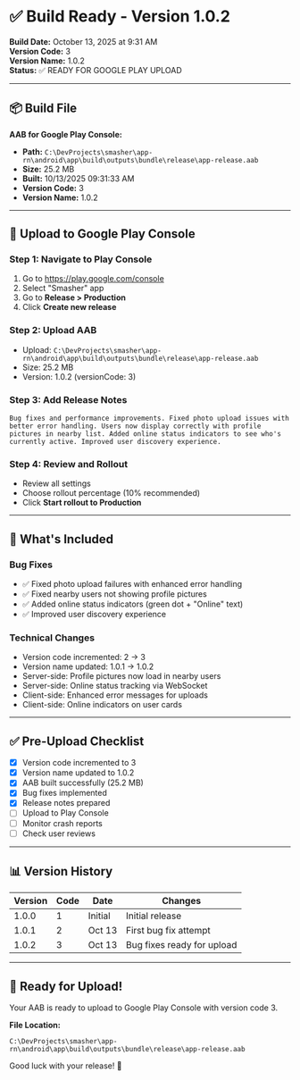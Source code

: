# ✅ Build Ready - Version 1.0.2

**Build Date:** October 13, 2025 at 9:31 AM  
**Version Code:** 3  
**Version Name:** 1.0.2  
**Status:** ✅ READY FOR GOOGLE PLAY UPLOAD

---

## 📦 Build File

**AAB for Google Play Console:**
- **Path:** `C:\DevProjects\smasher\app-rn\android\app\build\outputs\bundle\release\app-release.aab`
- **Size:** 25.2 MB
- **Built:** 10/13/2025 09:31:33 AM
- **Version Code:** 3
- **Version Name:** 1.0.2

---

## 🚀 Upload to Google Play Console

### Step 1: Navigate to Play Console
1. Go to https://play.google.com/console
2. Select "Smasher" app
3. Go to **Release > Production**
4. Click **Create new release**

### Step 2: Upload AAB
- Upload: `C:\DevProjects\smasher\app-rn\android\app\build\outputs\bundle\release\app-release.aab`
- Size: 25.2 MB
- Version: 1.0.2 (versionCode: 3)

### Step 3: Add Release Notes
```
Bug fixes and performance improvements. Fixed photo upload issues with better error handling. Users now display correctly with profile pictures in nearby list. Added online status indicators to see who's currently active. Improved user discovery experience.
```

### Step 4: Review and Rollout
- Review all settings
- Choose rollout percentage (10% recommended)
- Click **Start rollout to Production**

---

## 📝 What's Included

### Bug Fixes
- ✅ Fixed photo upload failures with enhanced error handling
- ✅ Fixed nearby users not showing profile pictures
- ✅ Added online status indicators (green dot + "Online" text)
- ✅ Improved user discovery experience

### Technical Changes
- Version code incremented: 2 → 3
- Version name updated: 1.0.1 → 1.0.2
- Server-side: Profile pictures now load in nearby users
- Server-side: Online status tracking via WebSocket
- Client-side: Enhanced error messages for uploads
- Client-side: Online indicators on user cards

---

## ✅ Pre-Upload Checklist

- [x] Version code incremented to 3
- [x] Version name updated to 1.0.2
- [x] AAB built successfully (25.2 MB)
- [x] Bug fixes implemented
- [x] Release notes prepared
- [ ] Upload to Play Console
- [ ] Monitor crash reports
- [ ] Check user reviews

---

## 📊 Version History

| Version | Code | Date | Changes |
|---------|------|------|---------|
| 1.0.0 | 1 | Initial | Initial release |
| 1.0.1 | 2 | Oct 13 | First bug fix attempt |
| 1.0.2 | 3 | Oct 13 | Bug fixes ready for upload |

---

## 🎯 Ready for Upload!

Your AAB is ready to upload to Google Play Console with version code 3.

**File Location:**
```
C:\DevProjects\smasher\app-rn\android\app\build\outputs\bundle\release\app-release.aab
```

Good luck with your release! 🚀

